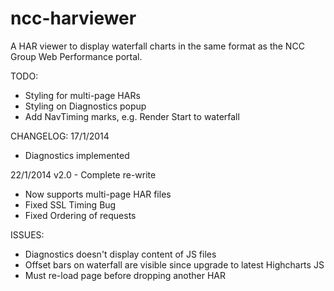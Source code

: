 ncc-harviewer
=============

A HAR viewer to display waterfall charts in the same format as the NCC Group Web Performance portal.

TODO:
* Styling for multi-page HARs
* Styling on Diagnostics popup
* Add NavTiming marks, e.g. Render Start to waterfall

CHANGELOG:
17/1/2014
* Diagnostics implemented

22/1/2014
v2.0 - Complete re-write
* Now supports multi-page HAR files
* Fixed SSL Timing Bug
* Fixed Ordering of requests

ISSUES:
* Diagnostics doesn't display content of JS files
* Offset bars on waterfall are visible since upgrade to latest Highcharts JS
* Must re-load page before dropping another HAR